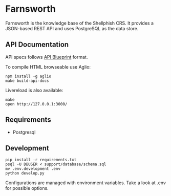 # Farnsworth

Farnsworth is the knowledge base of the Shellphish CRS. It provides a
JSON-based REST API and uses PostgreSQL as the data store.


## API Documentation

API specs follows [API Blueprint](https://apiblueprint.org/) format.

To compile HTML browseable use Aglio:

    npm install -g aglio
    make build-api-docs

Livereload is also available:

    make
    open http://127.0.0.1:3000/

## Requirements

* Postgresql


## Development

    pip install -r requirements.txt
    psql -U DBUSER < support/database/schema.sql
    mv .env.development .env
    python develop.py

Configurations are managed with environment variables.
Take a look at .env for possible options.

